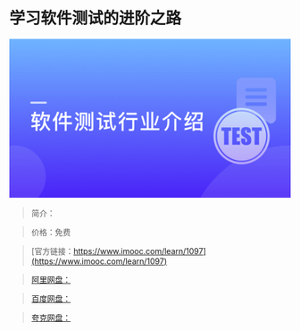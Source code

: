 # 学习软件测试的进阶之路

![img](../../assets/5fe443090001548b05400304.jpg)

> 简介：

> 价格：免费

> [官方链接：https://www.imooc.com/learn/1097](https://www.imooc.com/learn/1097)

> [阿里网盘：]()

> [百度网盘：]()

> [夸克网盘：]()
